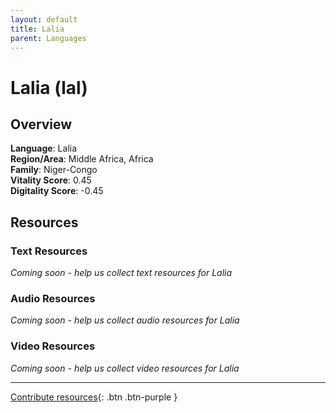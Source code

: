 ```yaml
---
layout: default
title: Lalia
parent: Languages
---
```


# Lalia (lal)

## Overview

**Language**: Lalia  
**Region/Area**: Middle Africa, Africa  
**Family**: Niger-Congo  
**Vitality Score**: 0.45  
**Digitality Score**: -0.45  

## Resources

### Text Resources
*Coming soon - help us collect text resources for Lalia*

### Audio Resources
*Coming soon - help us collect audio resources for Lalia*

### Video Resources
*Coming soon - help us collect video resources for Lalia*

---

[Contribute resources](https://fairtrain.github.io/){: .btn .btn-purple }
